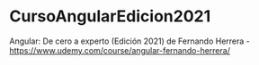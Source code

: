 # CursoAngularEdicion2021
Angular: De cero a experto (Edición 2021) de Fernando Herrera - https://www.udemy.com/course/angular-fernando-herrera/
